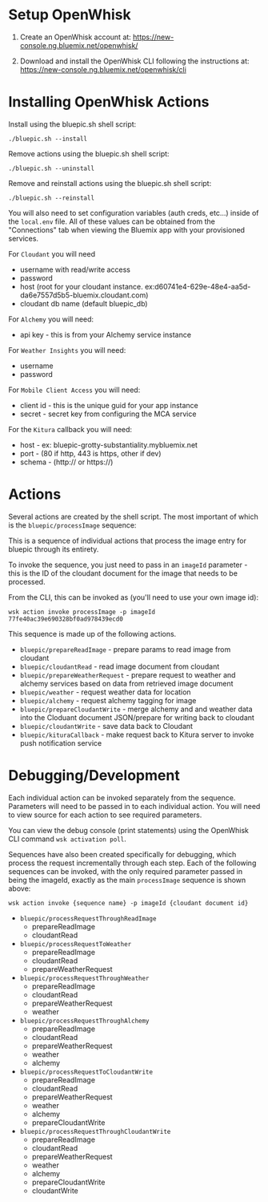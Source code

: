 # Setup OpenWhisk

1) Create an OpenWhisk account at: https://new-console.ng.bluemix.net/openwhisk/ 

2) Download and install the OpenWhisk CLI following the instructions at: https://new-console.ng.bluemix.net/openwhisk/cli 


# Installing OpenWhisk Actions

Install using the bluepic.sh shell script:

    ./bluepic.sh --install


Remove actions using the bluepic.sh shell script:

    ./bluepic.sh --uninstall


Remove and reinstall actions using the bluepic.sh shell script:

    ./bluepic.sh --reinstall

You will also need to set configuration variables (auth creds, etc...) inside of the `local.env` file.  All of these values can be obtained from the "Connections" tab when viewing the Bluemix app with your provisioned services.

For `Cloudant` you will need
* username with read/write access
* password
* host (root for your cloudant instance.  ex:d60741e4-629e-48e4-aa5d-da6e7557d5b5-bluemix.cloudant.com)
* cloudant db name (default bluepic_db)

For `Alchemy` you will need:
* api key - this is from your Alchemy service instance

For `Weather Insights` you will need:
* username 
* password

For `Mobile Client Access` you will need:
* client id - this is the unique guid for your app instance 
* secret - secret key from configuring the MCA service

For the `Kitura` callback you will need:
* host - ex:  bluepic-grotty-substantiality.mybluemix.net
* port - (80 if http, 443 is https, other if dev)
* schema - (http:// or https://)


# Actions

Several actions are created by the shell script.  The most important of which is the `bluepic/processImage` sequence:

This is a sequence of individual actions that process the image entry for bluepic through its entirety.

To invoke the sequence, you just need to pass in an `imageId` parameter - this is the ID of the cloudant document for the image that needs to be processed.

From the CLI, this can be invoked as (you'll need to use your own image id):
  
    wsk action invoke processImage -p imageId 77fe40ac39e690328bf0ad978439ecd0  

This sequence is made up of the following actions.
 
* `bluepic/prepareReadImage` - prepare params to read image from cloudant
* `bluepic/cloudantRead` - read image document from cloudant
* `bluepic/prepareWeatherRequest` - prepare request to weather and alchemy services based on data from retrieved image document
* `bluepic/weather` - request weather data for location
* `bluepic/alchemy` - request alchemy tagging for image
* `bluepic/prepareCloudantWrite` - merge alchemy and and weather data into the Cloduant document JSON/prepare for writing back to cloudant
* `bluepic/cloudantWrite` - save data back to Cloudant
* `bluepic/kituraCallback` - make request back to Kitura server to invoke push notification service


# Debugging/Development

Each individual action can be invoked separately from the sequence.  Parameters will need to be passed in to each individual action.  You will need to view source for each action to see required parameters.

You can view the debug console (print statements) using the OpenWhisk CLI command `wsk activation poll`. 

Sequences have also been created specifically for debugging, which process the request incrementally through each step. Each of the following sequences can be invoked, with the only required parameter passed in being the imageId, exactly as the main `processImage` sequence is shown above:

    wsk action invoke {sequence name} -p imageId {cloudant document id}  

 * `bluepic/processRequestThroughReadImage` 
    * prepareReadImage
    * cloudantRead
 * `bluepic/processRequestToWeather`
    * prepareReadImage
    * cloudantRead
    * prepareWeatherRequest
 * `bluepic/processRequestThroughWeather`
    * prepareReadImage
    * cloudantRead
    * prepareWeatherRequest
    * weather
 * `bluepic/processRequestThroughAlchemy`
    * prepareReadImage
    * cloudantRead
    * prepareWeatherRequest
    * weather
    * alchemy
 * `bluepic/processRequestToCloudantWrite`
    * prepareReadImage
    * cloudantRead
    * prepareWeatherRequest
    * weather
    * alchemy
    * prepareCloudantWrite
 * `bluepic/processRequestThroughCloudantWrite`
    * prepareReadImage
    * cloudantRead
    * prepareWeatherRequest
    * weather
    * alchemy
    * prepareCloudantWrite
    * cloudantWrite